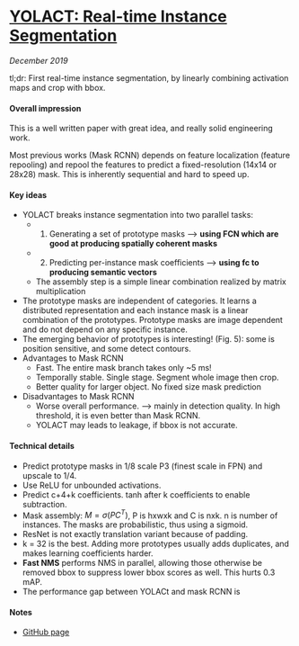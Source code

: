 # [YOLACT: Real-time Instance Segmentation](https://arxiv.org/abs/1904.02689)

_December 2019_

tl;dr: First real-time instance segmentation, by linearly combining activation maps and crop with bbox. 

#### Overall impression
This is a well written paper with great idea, and really solid engineering work. 

Most previous works (Mask RCNN) depends on feature localization (feature repooling) and repool the features to predict a fixed-resolution (14x14 or 28x28) mask. This is inherently sequential and hard to speed up.


#### Key ideas
- YOLACT breaks instance segmentation into two parallel tasks: 
	- 1) Generating a set of prototype masks --> **using FCN which are good at producing spatially coherent masks**
	- 2) Predicting per-instance mask coefficients --> **using fc to producing semantic vectors**
	- The assembly step is a simple linear combination realized by matrix multiplication
- The prototype masks are independent of categories. It learns a distributed representation and each instance mask is a linear combination of the prototypes. Prototype masks are image dependent and do not depend on any specific instance. 
- The emerging behavior of prototypes is interesting! (Fig. 5): some is position sensitive, and some detect contours.
- Advantages to Mask RCNN
	- Fast. The entire mask branch takes only ~5 ms!
	- Temporally stable. Single stage. Segment whole image then crop.
	- Better quality for larger object. No fixed size mask prediction
- Disadvantages to Mask RCNN
	- Worse overall performance. --> mainly in detection quality. In high threshold, it is even better than Mask RCNN.
	- YOLACT may leads to leakage, if bbox is not accurate. 

#### Technical details
- Predict prototype masks in 1/8 scale P3 (finest scale in FPN) and upscale to 1/4.
- Use ReLU for unbounded activations.
- Predict c+4+k coefficients. tanh after k coefficients to enable subtraction. 
- Mask assembly: $M = \sigma(PC^T)$, P is hxwxk and C is nxk. n is number of instances. The masks are probabilistic, thus using a sigmoid.
- ResNet is not exactly translation variant because of padding.
- k = 32 is the best. Adding more prototypes usually adds duplicates, and makes learning coefficients harder.
- **Fast NMS** performs NMS in parallel, allowing those otherwise be removed bbox to suppress lower bbox scores as well. This hurts 0.3 mAP.
- The performance gap between YOLACt and mask RCNN is 

#### Notes
- [GitHub page](https://github.com/dbolya/yolact) 

